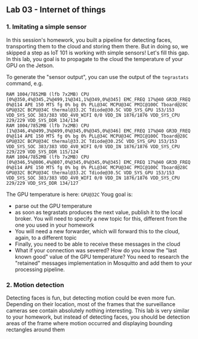 ## Lab 03 - Internet of things

### 1. Imitating a simple sensor
In this session's homework, you built a pipeline for detecting faces, transporting them to the cloud and storing them there. But in doing so, we skipped a step as IoT 101 is working with simple sensors!  Let's fill this gap.  In this lab, you goal is to propagate to the cloud the temperature of your GPU on the Jetson.

To generate the "sensor output", you can use the output of the ```tegrastats``` command, e.g.
```
RAM 1004/7852MB (lfb 7x2MB) CPU [0%@350,4%@345,2%@499,1%@341,1%@349,0%@345] EMC_FREQ 17%@40 GR3D_FREQ 0%@114 APE 150 MTS fg 0% bg 0% PLL@34C MCPU@34C PMIC@100C Tboard@28C GPU@32C BCPU@34C thermal@33.2C Tdiode@30.5C VDD_SYS_GPU 153/153 VDD_SYS_SOC 383/383 VDD_4V0_WIFI 0/0 VDD_IN 1876/1876 VDD_SYS_CPU 229/229 VDD_SYS_DDR 134/134
RAM 1004/7852MB (lfb 7x2MB) CPU [1%@346,4%@499,3%@499,0%@345,0%@345,0%@346] EMC_FREQ 17%@40 GR3D_FREQ 0%@114 APE 150 MTS fg 0% bg 0% PLL@34C MCPU@34C PMIC@100C Tboard@28C GPU@32C BCPU@34C thermal@33.2C Tdiode@30.25C VDD_SYS_GPU 153/153 VDD_SYS_SOC 383/383 VDD_4V0_WIFI 0/0 VDD_IN 1876/1876 VDD_SYS_CPU 229/229 VDD_SYS_DDR 115/124
RAM 1004/7852MB (lfb 7x2MB) CPU [0%@346,5%@806,4%@807,0%@345,0%@345,0%@345] EMC_FREQ 17%@40 GR3D_FREQ 0%@114 APE 150 MTS fg 0% bg 0% PLL@34C MCPU@34C PMIC@100C Tboard@28C GPU@32C BCPU@34C thermal@33.2C Tdiode@30.5C VDD_SYS_GPU 153/153 VDD_SYS_SOC 383/383 VDD_4V0_WIFI 0/0 VDD_IN 1876/1876 VDD_SYS_CPU 229/229 VDD_SYS_DDR 134/127
```
The GPU temperature is here: ```GPU@32C``` Youg goal is:
* parse out the GPU temperature
* as soon as tegrastats produces the next value, publish it to the local broker.  You will need to specify a new topic for this, different from the one you used in your homework
* You will need a new forwarder, which will forward this to the cloud, again, to a different topic
* Finally, you need to be able to receive these messages in the cloud
* What if your connection was severed? How do you know the "last known good" value of the GPU temperature? You need to research the "retained" messages implementation in Mosquitto and add them to your processing pipeline.

### 2. Motion detection
Detecting faces is fun, but detecting motion could be even more fun.  Depending on their location, most of the frames that the surveillance cameras see contain absolutely nothing interesting. This lab is very similar to your homework, but instead of detecting faces, you should be detection areas of the frame where motion occurred and displaying bounding rectangles around them
